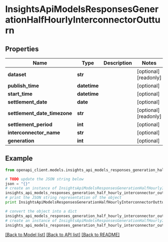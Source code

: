 # InsightsApiModelsResponsesGenerationHalfHourlyInterconnectorOutturn


## Properties
Name | Type | Description | Notes
------------ | ------------- | ------------- | -------------
**dataset** | **str** |  | [optional] [readonly] 
**publish_time** | **datetime** |  | [optional] 
**start_time** | **datetime** |  | [optional] 
**settlement_date** | **date** |  | [optional] 
**settlement_date_timezone** | **str** |  | [optional] [readonly] 
**settlement_period** | **int** |  | [optional] 
**interconnector_name** | **str** |  | [optional] 
**generation** | **int** |  | [optional] 

## Example

```python
from openapi_client.models.insights_api_models_responses_generation_half_hourly_interconnector_outturn import InsightsApiModelsResponsesGenerationHalfHourlyInterconnectorOutturn

# TODO update the JSON string below
json = "{}"
# create an instance of InsightsApiModelsResponsesGenerationHalfHourlyInterconnectorOutturn from a JSON string
insights_api_models_responses_generation_half_hourly_interconnector_outturn_instance = InsightsApiModelsResponsesGenerationHalfHourlyInterconnectorOutturn.from_json(json)
# print the JSON string representation of the object
print InsightsApiModelsResponsesGenerationHalfHourlyInterconnectorOutturn.to_json()

# convert the object into a dict
insights_api_models_responses_generation_half_hourly_interconnector_outturn_dict = insights_api_models_responses_generation_half_hourly_interconnector_outturn_instance.to_dict()
# create an instance of InsightsApiModelsResponsesGenerationHalfHourlyInterconnectorOutturn from a dict
insights_api_models_responses_generation_half_hourly_interconnector_outturn_form_dict = insights_api_models_responses_generation_half_hourly_interconnector_outturn.from_dict(insights_api_models_responses_generation_half_hourly_interconnector_outturn_dict)
```
[[Back to Model list]](../README.md#documentation-for-models) [[Back to API list]](../README.md#documentation-for-api-endpoints) [[Back to README]](../README.md)


